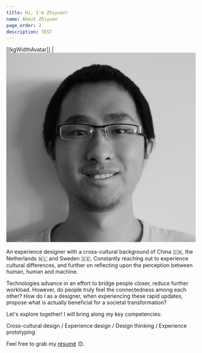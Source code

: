 ```yaml
---
title: Hi, I'm Zhiyuan!
name: About Zhiyuan
page_order: 2
description: TEST
---
```


[[kgWidthAvatar]]
| ![Zhiyuan](./about-zhiyuan-00.jpg)

An experience designer with a cross-cultural background of China 🇨🇳, the Netherlands 🇳🇱 and Sweden 🇸🇪. Constantly reaching out to experience cultural differences, and further on reflecting upon the perception between human, human and machine.

Technologies advance in an effort to bridge people closer, reduce further workload. However, do people truly feel the connectedness among each other? How do I as a designer, when experiencing these rapid updates, propose what is actually beneficial for a societal transformation?

Let's explore together! I will bring along my key competencies:

Cross-cultural design / Experience design / Design thinking / Experience prototyping

Feel free to grab my [résumé](./resume-Zhiyuan-Zheng.pdf) 😊.
